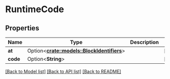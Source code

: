 # RuntimeCode

## Properties

Name | Type | Description | Notes
------------ | ------------- | ------------- | -------------
**at** | Option<[**crate::models::BlockIdentifiers**](BlockIdentifiers.md)> |  | [optional]
**code** | Option<**String**> |  | [optional]

[[Back to Model list]](../README.md#documentation-for-models) [[Back to API list]](../README.md#documentation-for-api-endpoints) [[Back to README]](../README.md)


